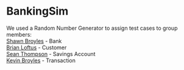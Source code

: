 # BankingSim
We used a Random Number Generator to assign test cases to group members:  
[Shawn Broyles](https://github.com/ShawnBroyles) - Bank  
[Brian Loftus](https://github.com/notlofty) - Customer  
[Sean Thompson](https://github.com/sthompson64) - Savings Account  
[Kevin Broyles](https://github.com/KevinBroyles) - Transaction
